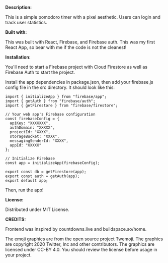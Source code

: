 **Description:**

This is a simple pomodoro timer with a pixel aesthetic. Users can login and track user statistics.

**Built with:**

This was built with React, Firebase, and Firebase auth. This was my first React App, so bear with me if the code is not the cleanest!

**Installation:**

You'll need to start a Firebase project with Cloud Firestore as well as Firebase Auth to start the project.

Install the app dependencies in package.json, then add your firebase.js config file in the src directory. It should look like this:
```
import { initializeApp } from "firebase/app";
import { getAuth } from "firebase/auth";
import { getFirestore } from "firebase/firestore";

// Your web app's Firebase configuration
const firebaseConfig = {
  apiKey: "XXXXXXX",
  authDomain: "XXXXX",
  projectId: "XXXX",
  storageBucket: "XXXX",
  messagingSenderId: "XXXX",
  appId: "XXXXX"
};

// Initialize Firebase
const app = initializeApp(firebaseConfig);

export const db = getFirestore(app);
export const auth = getAuth(app);
export default app;
```
Then, run the app!

**License:**

Distributed under MIT License.

**CREDITS:**

Frontend was inspired by countdowns.live and buildspace.so/home.

The emoji graphics are from the open source project Twemoji. The graphics are copyright 2020 Twitter, Inc and other contributors. The graphics are licensed under CC-BY 4.0. You should review the license before usage in your project.
